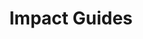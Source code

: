 ---
layout: leaf-node
title: "Impact Guides"
title-url: "https://gamesandimpact.org/impact-guides/"
author: [ "" ]
groups: [ "technologies" ]
categories: [ "game-based-learning" ]
topics: [ "ongoing-projects" ]
summary: >
  Providing players, parents, and teachers the tools to understand play, inspire reflection, and stimulate transformation with the goal of building a more knowledgeable responsible, and empathetic citizenship.
cite: >
  
pub-date: 
added_date: 2017-04-30
resource-type: external-page
---